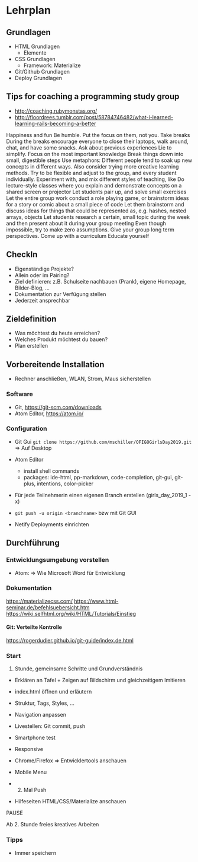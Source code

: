 # Lehrplan

## Grundlagen

- HTML Grundlagen
  - Elemente
- CSS Grundlagen
  - Framework: Materialize
- Git/Github Grundlagen
- Deploy Grundlagen

## Tips for coaching a programming study group

- http://coaching.rubymonstas.org/
- http://floordrees.tumblr.com/post/58784746482/what-i-learned-learning-rails-becoming-a-better

Happiness and fun
Be humble. Put the focus on them, not you.
Take breaks
During the breaks encourage everyone to close their laptops, walk around, chat, and have some snacks.
Ask about previous experiences
Lie to simplify. Focus on the most important knowledge
Break things down into small, digestible steps
Use metaphors: Different people tend to soak up new concepts in different ways.
Also consider trying more creative learning methods.
Try to be flexible and adjust to the group, and every student individually.
Experiment with, and mix different styles of teaching, like
    Do lecture-style classes where you explain and demonstrate concepts on a shared screen or projector
    Let students pair up, and solve small exercises
    Let the entire group work conduct a role playing game, or brainstorm ideas for a story or comic about a small piece of code
    Let them brainstorm and discuss ideas for things that could be represented as, e.g. hashes, nested arrays, objects
    Let students research a certain, small topic during the week and then present about it during your group meeting
Even though impossible, try to make zero assumptions.
Give your group long term perspectives.
Come up with a curriculum
Educate yourself

## CheckIn

- Eigenständige Projekte?
- Allein oder im Pairing?
- Ziel definieren: z.B. Schulseite nachbauen (Prank), eigene Homepage, Bilder-Blog, ...
- Dokumentation zur Verfügung stellen
- Jederzeit ansprechbar

## Zieldefinition

- Was möchtest du heute erreichen?
- Welches Produkt möchtest du bauen?
- Plan erstellen

## Vorbereitende Installation

- Rechner anschließen, WLAN, Strom, Maus sicherstellen

### Software

- Git, https://git-scm.com/downloads
- Atom Editor, https://atom.io/

### Configuration

- Git Gui
`git clone https://github.com/mschiller/OFIGOGirlsDay2019.git` => Auf Desktop

- Atom Editor
  - install shell commands
  - packages: ide-html, pp-markdown, code-completion, git-gui, git-plus, intentions, color-picker

- Für jede Teilnehmerin einen eigenen Branch erstellen (girls_day_2019_1 - x)
- `git push -u origin <branchname>` bzw mit Git GUI
- Netify Deployments einrichten

## Durchführung

### Entwicklungsumgebung vorstellen

- Atom: => Wie Microsoft Word für Entwicklung

### Dokumentation

https://materializecss.com/
https://www.html-seminar.de/befehlsuebersicht.htm
https://wiki.selfhtml.org/wiki/HTML/Tutorials/Einstieg

#### Git: Verteilte Kontrolle

https://rogerdudler.github.io/git-guide/index.de.html

### Start

1. Stunde, gemeinsame Schritte und Grundverständnis

- Erklären an Tafel + Zeigen auf Bildschirm und gleichzeitigem Imitieren

- index.html öffnen und erläutern
- Struktur, Tags, Styles, ...
- Navigation anpassen
- Livestellen: Git commit, push
- Smartphone test
- Responsive
- Chrome/Firefox => Entwicklertools anschauen
- Mobile Menu
- 2. Mal Push

- Hilfeseiten HTML/CSS/Materialize anschauen

PAUSE

Ab 2. Stunde freies kreatives Arbeiten

### Tipps

- Immer speichern

